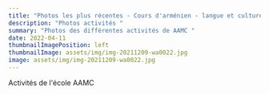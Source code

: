 ```yaml
---
title: "Photos les plus récentes - Cours d'arménien - langue et culture "
description: "Photos activités "
summary: "Photos des différentes activités de AAMC "
date: 2022-04-11
thumbnailImagePosition: left
thumbnailImage: assets/img/img-20211209-wa0022.jpg
image: assets/img/img-20211209-wa0022.jpg
---
```

Activités de l'école AAMC